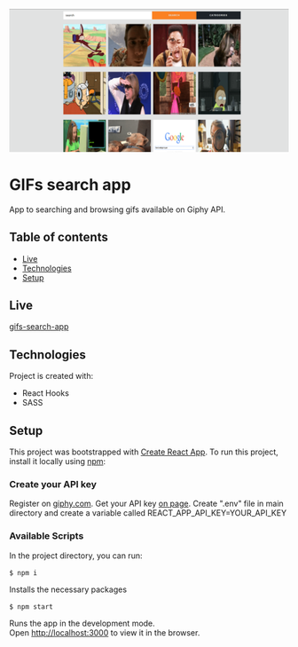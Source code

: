 ![Gifs search app](./ss_readme.png)

# GIFs search app
App to searching and browsing gifs available on Giphy API.

## Table of contents
* [Live](#live)
* [Technologies](#technologies)
* [Setup](#setup)

## Live
[gifs-search-app](https://kbuczynski.github.io/gifs-search-app/)

## Technologies
Project is created with:
* React Hooks
* SASS

## Setup
This project was bootstrapped with [Create React App](https://github.com/facebook/create-react-app).
To run this project, install it locally using [npm](https://www.npmjs.com):

### Create your API key
Register on [giphy.com](https://giphy.com/).
Get your API key [on page](https://developers.giphy.com/dashboard/).
Create ".env" file in main directory and create a variable called REACT_APP_API_KEY=YOUR_API_KEY

### Available Scripts

In the project directory, you can run:

```
$ npm i
```

Installs the necessary packages

```
$ npm start
```

Runs the app in the development mode.<br />
Open [http://localhost:3000](http://localhost:3000) to view it in the browser.
